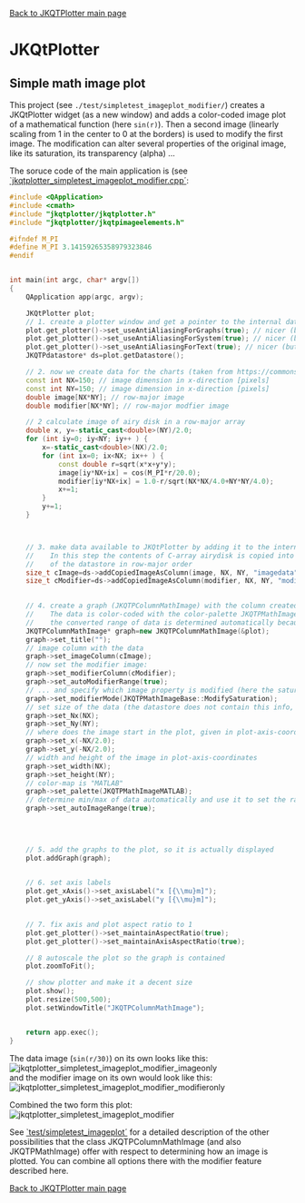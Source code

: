 [Back to JKQTPlotter main page](https://github.com/jkriege2/JKQtPlotter/)

# JKQtPlotter

## Simple math image plot
This project (see `./test/simpletest_imageplot_modifier/`) creates a JKQtPlotter widget (as a new window) and adds a color-coded image plot of a mathematical function (here `sin(r)`). Then a second image (linearly scaling from 1 in the center to 0 at the borders) is used to modify the first image. The modification can alter several properties of the original image, like its saturation, its transparency (alpha) ...

The soruce code of the main application is (see [`jkqtplotter_simpletest_imageplot_modifier.cpp´](https://github.com/jkriege2/JKQtPlotter/blob/master/test/simpletest_imageplot_modifier/jkqtplotter_simpletest_imageplot_modifier.cpp):
```c++
#include <QApplication>
#include <cmath>
#include "jkqtplotter/jkqtplotter.h"
#include "jkqtplotter/jkqtpimageelements.h"

#ifndef M_PI
#define M_PI 3.14159265358979323846
#endif


int main(int argc, char* argv[])
{
    QApplication app(argc, argv);

    JKQtPlotter plot;
    // 1. create a plotter window and get a pointer to the internal datastore (for convenience)
    plot.get_plotter()->set_useAntiAliasingForGraphs(true); // nicer (but slower) plotting
    plot.get_plotter()->set_useAntiAliasingForSystem(true); // nicer (but slower) plotting
    plot.get_plotter()->set_useAntiAliasingForText(true); // nicer (but slower) text rendering
    JKQTPdatastore* ds=plot.getDatastore();

    // 2. now we create data for the charts (taken from https://commons.wikimedia.org/wiki/File:Energiemix_Deutschland.svg)
    const int NX=150; // image dimension in x-direction [pixels]
    const int NY=150; // image dimension in x-direction [pixels]
    double image[NX*NY]; // row-major image
    double modifier[NX*NY]; // row-major modfier image

    // 2 calculate image of airy disk in a row-major array
    double x, y=-static_cast<double>(NY)/2.0;
    for (int iy=0; iy<NY; iy++ ) {
        x=-static_cast<double>(NX)/2.0;
        for (int ix=0; ix<NX; ix++ ) {
            const double r=sqrt(x*x+y*y);
            image[iy*NX+ix] = cos(M_PI*r/20.0);
            modifier[iy*NX+ix] = 1.0-r/sqrt(NX*NX/4.0+NY*NY/4.0);
            x+=1;
        }
        y+=1;
    }



    // 3. make data available to JKQtPlotter by adding it to the internal datastore.
    //    In this step the contents of C-array airydisk is copied into a column
    //    of the datastore in row-major order
    size_t cImage=ds->addCopiedImageAsColumn(image, NX, NY, "imagedata");
    size_t cModifier=ds->addCopiedImageAsColumn(modifier, NX, NY, "modifier");

	
    // 4. create a graph (JKQTPColumnMathImage) with the column created above as data
    //    The data is color-coded with the color-palette JKQTPMathImageMATLAB
    //    the converted range of data is determined automatically because set_autoImageRange(true)
    JKQTPColumnMathImage* graph=new JKQTPColumnMathImage(&plot);
    graph->set_title("");
    // image column with the data
    graph->set_imageColumn(cImage);
    // now set the modifier image:
    graph->set_modifierColumn(cModifier);
    graph->set_autoModifierRange(true);
    // ... and specify which image property is modified (here the saturation, but ModifyAlpha for the transparency and ModifyValue from the HSV color-model are also possible):
    graph->set_modifierMode(JKQTPMathImageBase::ModifySaturation);
    // set size of the data (the datastore does not contain this info, as it only manages 1D columns of data and this is used to assume a row-major ordering
    graph->set_Nx(NX);
    graph->set_Ny(NY);
    // where does the image start in the plot, given in plot-axis-coordinates (bottom-left corner)
    graph->set_x(-NX/2.0);
    graph->set_y(-NX/2.0);
    // width and height of the image in plot-axis-coordinates
    graph->set_width(NX);
    graph->set_height(NY);
    // color-map is "MATLAB"
    graph->set_palette(JKQTPMathImageMATLAB);
    // determine min/max of data automatically and use it to set the range of the color-scale
    graph->set_autoImageRange(true);


	
	
    // 5. add the graphs to the plot, so it is actually displayed
    plot.addGraph(graph);

	
    // 6. set axis labels
    plot.get_xAxis()->set_axisLabel("x [{\\mu}m]");
    plot.get_yAxis()->set_axisLabel("y [{\\mu}m]");

	
    // 7. fix axis and plot aspect ratio to 1
    plot.get_plotter()->set_maintainAspectRatio(true);
    plot.get_plotter()->set_maintainAxisAspectRatio(true);

    // 8 autoscale the plot so the graph is contained
    plot.zoomToFit();

    // show plotter and make it a decent size
    plot.show();
    plot.resize(500,500);
    plot.setWindowTitle("JKQTPColumnMathImage");


    return app.exec();
}
```
The data image (`sin(r/30)`) on its own looks like this:<br>
![jkqtplotter_simpletest_imageplot_modifier_imageonly](https://raw.githubusercontent.com/jkriege2/JKQtPlotter/master/screenshots/jkqtplotter_simpletest_imageplot_modifier_imageonly.png)<br>
and the modifier image on its own would look like this:<br>
![jkqtplotter_simpletest_imageplot_modifier_modifieronly](https://raw.githubusercontent.com/jkriege2/JKQtPlotter/master/screenshots/jkqtplotter_simpletest_imageplot_modifier_modifieronly.png)

Combined the two form this plot:<br>
![jkqtplotter_simpletest_imageplot_modifier](https://raw.githubusercontent.com/jkriege2/JKQtPlotter/master/screenshots/jkqtplotter_simpletest_imageplot_modifier.png)


See [`test/simpletest_imageplot´](https://github.com/jkriege2/JKQtPlotter/tree/master/test/simpletest_imageplot) for a detailed description of the other possibilities that the class JKQTPColumnMathImage (and also JKQTPMathImage) offer with respect to determining how an image is plotted. You can combine all options there with the modifier feature described here.


[Back to JKQTPlotter main page](https://github.com/jkriege2/JKQtPlotter/)